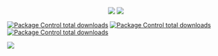<br>
<p align = "center">
  <img src = "https://github-readme-stats.vercel.app/api?username=VladKucherenko&show_icons=true&theme=tokyonight&line_height=27">
  <img src = "https://github-readme-stats.vercel.app/api/top-langs/?username=VladKucherenko&hide=css,java,html&theme=tokyonight">
</p>

[![Package Control total downloads](https://img.shields.io/badge/Name-Vlad-ff69b4)]()
[![Package Control total downloads](https://img.shields.io/badge/Sex-Yes-green)]()
[![Package Control total downloads](https://img.shields.io/badge/Gender-SoftwareEngineer-yellow)]()

[![](https://img.shields.io/badge/TG-vlad_kucherenko-blue)](https://t.me/vlad_kucherenko)
